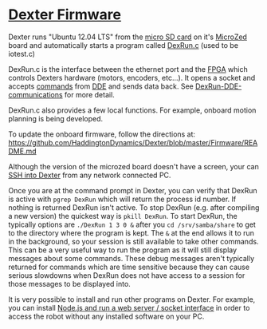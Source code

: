 # [Dexter Firmware](../blob/master/Firmware)

Dexter runs "Ubuntu 12.04 LTS" from the [micro SD card](SD-Card-Image) on it's [MicroZed](MicroZed) board and automatically starts a program called [DexRun.c](../blob/master/Firmware/DexRun.c) (used to be iotest.c)

DexRun.c is the interface between the ethernet port and the [FPGA](Gateware) which controls Dexters hardware (motors, encoders, etc...). It opens a socket and accepts [commands](Command-oplet-instruction) from [DDE](DDE) and sends data back. See [DexRun-DDE-communications](DexRun-DDE-communications) for more detail.

DexRun.c also provides a few local functions. For example, onboard motion planning is being developed. 

To update the onboard firmware, follow the directions at:
https://github.com/HaddingtonDynamics/Dexter/blob/master/Firmware/README.md

Although the version of the microzed board doesn't have a screen, your can [SSH into Dexter](SSH-into-Dexter) from any network connected PC. 

Once you are at the command prompt in Dexter, you can verify that DexRun is active with `pgrep DexRun` which will return the process id number. If nothing is returned DexRun isn't active. To stop DexRun (e.g. after compiling a new version) the quickest way is `pkill DexRun`. To start DexRun, the typically options are `./DexRun 1 3 0 &` after you `cd /srv/samba/share` to get to the directory where the program is kept. The `&` at the end allows it to run in the background, so your session is still available to take other commands. This can be a very useful way to run the program as it will still display messages about some commands. These debug messages aren't typically returned for commands which are time sensitive because they can cause serious slowdowns when DexRun does not have access to a session for those messages to be displayed into.

It is very possible to install and run other programs on Dexter. For example, you can install [Node.js and run a web server / socket interface](nodejs-webserver) in order to access the robot without any installed software on your PC.